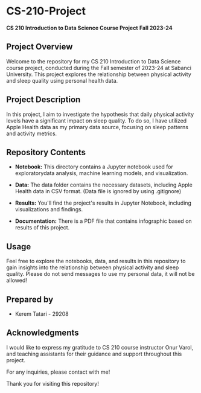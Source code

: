 # CS-210-Project

**CS 210 Introduction to Data Science Course Project**
**Fall 2023-24**

## Project Overview

Welcome to the repository for my CS 210 Introduction to Data Science course project, conducted during the Fall semester of 2023-24 at Sabanci University. This project explores the relationship between physical activity and sleep quality using personal health data.

## Project Description

In this project, I aim to investigate the hypothesis that daily physical activity levels have a significant impact on sleep quality. To do so, I have utilized Apple Health data as my primary data source, focusing on sleep patterns and activity metrics.

## Repository Contents

- **Notebook:** This directory contains a Jupyter notebook used for exploratorydata analysis, machine learning models, and visualization.

- **Data:** The data folder contains the necessary datasets, including Apple Health data in CSV format. (Data file is ignored by using .gitignore)

- **Results:** You'll find the project's results in Jupyter Notebook, including visualizations and findings.

- **Documentation:** There is a PDF file that contains infographic based on results of this project.

## Usage

Feel free to explore the notebooks, data, and results in this repository to gain insights into the relationship between physical activity and sleep quality. Please do not send messages to use my personal data, it will not be allowed!

## Prepared by

- Kerem Tatari - 29208

## Acknowledgments

I would like to express my gratitude to CS 210 course instructor Onur Varol, and teaching assistants for their guidance and support throughout this project.

For any inquiries, please contact with me!

Thank you for visiting this repository!
